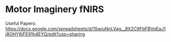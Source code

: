 # Motor Imaginery fNIRS

Useful Papers: 
https://docs.google.com/spreadsheets/d/1SwiuNnLVag__8X2C9FbFBVqEaJ1j8OHY8jFE91h4EYQ/edit?usp=sharing
